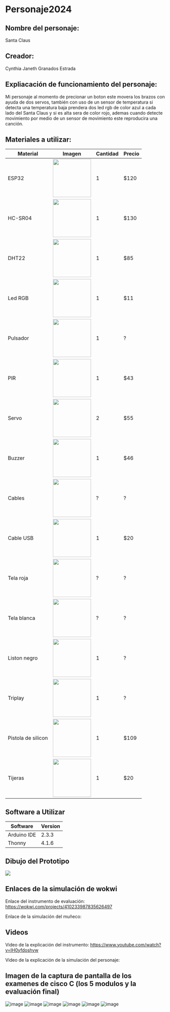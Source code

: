 # Personaje2024

## Nombre del personaje:
Santa Claus

## Creador:
Cynthia Janeth Granados Estrada

## Expliacación de funcionamiento del personaje:
Mi personaje al momento de precionar un boton este movera los brazos con ayuda de dos servos, también con uso de un sensor de temperatura si detecta una temperatura baja prendera dos led rgb de color azul a cada lado del Santa Claus y si es alta sera de color rojo, ademas cuando detecte movimiento por medio de un sensor de movimiento este reproducira una canción.

## Materiales a utilizar:
|Material | Imagen | Cantidad |Precio |
|--|--|--|--|
|ESP32|<img src="https://github.com/user-attachments/assets/32e36f85-9e75-4b46-9af0-002f56633eb7" width="120"/>|1|$120|
|HC-SR04|<img src="https://github.com/user-attachments/assets/f0885ad1-58f5-431d-828b-bf01f25ffe03" width="120"/>|1|$130|
|DHT22|<img src="https://github.com/user-attachments/assets/304f770f-d1a0-4c96-ac00-b23db40c19a5" width="120"/>|1|$85|
|Led RGB|<img src="https://github.com/user-attachments/assets/f2648852-2de1-4667-9098-476a4d1c2343" width="120"/>|1|$11|
|Pulsador|<img src="https://github.com/user-attachments/assets/50bcb9f8-4aa4-4f9c-80f7-52af3f1f8af9" width="120"/>|1|?|
|PIR|<img src="https://github.com/user-attachments/assets/a40fadd1-58d0-4e48-8306-80a3708e4454" width="120"/>|1|$43|
|Servo|<img src="https://github.com/user-attachments/assets/b0a1247e-13e4-4cc3-a050-f7792bcf235e" width="120"/>|2|$55|
|Buzzer|<img src="https://github.com/user-attachments/assets/421284a1-ccc8-4d87-801a-94385556d2cd" width="120"/>|1|$46|
|Cables|<img src="https://github.com/user-attachments/assets/18a62ae5-7904-4dab-a412-6aa2bd50b7ef" width="120"/>|?|?|
|Cable USB|<img src="https://github.com/user-attachments/assets/834f603d-1e84-46f3-9c84-c6b19f223014" width="120"/>|1|$20|
|Tela roja|<img src="https://github.com/user-attachments/assets/51038f44-b13f-42cb-81a5-e9d69665ff19" width="120"/>|?|?|
|Tela blanca|<img src="https://github.com/user-attachments/assets/dae8a618-8b1a-4001-b2ca-17325a931870" width="120"/>|?|?|
|Liston negro|<img src="https://github.com/user-attachments/assets/ddd781c0-ffed-496f-9f59-83aee0bcc031" width="120"/>|1|?|
|Triplay|<img src="https://github.com/user-attachments/assets/b7b73865-d9c4-4c3c-8fef-ff5f62d41a23" width="120"/>|1|?|
|Pistola de silicon|<img src="https://github.com/user-attachments/assets/45cefb54-cbfb-4076-a480-f5fd20e9e669" width="120"/>|1|$109|
|Tijeras|<img src="https://github.com/user-attachments/assets/f50afda1-5c14-4f1c-a6b3-03c71508b6b5" width="120"/>|1|$20|

## Software a Utilizar
|Software|Version|
|--|--|
|Arduino IDE|2.3.3|
|Thonny|4.1.6|

## Dibujo del Prototipo
<img src="https://github.com/user-attachments/assets/0d0afdb6-5e76-4f39-863c-fdb5c091852e">

## Enlaces de la simulación de wokwi
Enlace del instrumento de evaluación: https://wokwi.com/projects/410233987835626497

Enlace de la simulación del muñeco: 

## Videos
Video de la explicación del instrumento: https://www.youtube.com/watch?v=IH0yfdoshvw

Video de la explicación de la simulación del personaje: 

## Imagen de la captura de pantalla de los examenes de cisco C (los 5 modulos y la evaluación final)
![image](https://github.com/user-attachments/assets/e43277cd-e3ab-4302-b52d-7ce8efe2a875)
![image](https://github.com/user-attachments/assets/22cccd35-7c21-4925-aa61-a1a304f1a728)
![image](https://github.com/user-attachments/assets/3dfe4412-6286-4ddd-87b3-2e329f714a8d)
![image](https://github.com/user-attachments/assets/5fcb6dfd-bcc4-4c7e-b968-64d0fc2a50d5)
![image](https://github.com/user-attachments/assets/83ab2e4c-5138-4ef1-8cbd-a3adae012210)
![image](https://github.com/user-attachments/assets/220a29ae-90fb-4c7b-bc7c-705308f64856)







